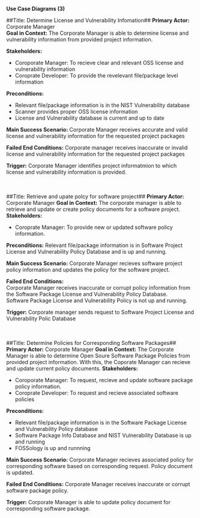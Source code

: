 **Use Case Diagrams (3)**

##Title: Determine License and Vulnerability Infomation##
**Primary Actor:** Corporate Manager <br>
**Goal in Context:** The Corporate Manager is able to determine license and vulnerability information from provided project information.

**Stakeholders:**
  - Coroporate Manager: To recieve clear and relevant OSS license and vulnerability information
  - Coroprate Developer: To provide the revelevant file/package level information

**Preconditions:**
  - Relevant file/package information is in the NIST Vulnerability database 
  - Scanner provides proper OSS license information
  - License and Vulnerability database is current and up to date
  
**Main Success Scenario:** Corporate Manager receives accurate and valid license and vulnerability information for the requested project packages

**Failed End Conditions:**  Corporate manager receives inaccurate or invalid license and vulnerability information for the requested project packages

**Trigger:** Corporate Manager identifies project informatmion to which license and vulnerability information is provided.



<br> <br>
##Title: Retrieve and upate polcy for software project##
**Primary Actor:** Corporate Manager
**Goal in Context:** The corporate manager is able to retrieve and update or create policy documents for a software project.
**Stakeholders:**
  - Coroprate Manager: To provide new or updated software policy information.

**Preconditions:** Relevant file/package information is in Software Project License and Vulnerability Policy
 Database and is up and running.
  
**Main Success Scenario:** Corporate Manager recieves software project policy information and updates the policy for the software project.

**Failed End Conditions:** <br>
Corporate Manager receives inaccurate or corrupt policy information from the Software Package License and Vulnerability Policy Database.
<br>
Software Package License and Vulnerability Policy is not up and running.

**Trigger:** Corporate manager sends request to Software Project License and Vulnerability Polic Database


<br> <br>
##Title: Determine Policies for Corresponding Software Packages##
**Primary Actor:** Corporate Manager
**Goal in Context:** The Corporate Manager is able to determine Open Soure Software Package Policies from provided project information. With this, the Coporate Manager can recieve and update current policy documents.
**Stakeholders:**
  - Coroporate Manager: To request, recieve and update software package policy information.
  - Coroprate Developer: To request and recieve associated software policies

**Preconditions:**
  - Relevant file/package information is in the Software Package License and Vulnerability Policy database 
  - Software Package Info Database and NIST Vulnerability Database is up and running
  - FOSSology is up and runnning
  
**Main Success Scenario:** Corporate Manager recieves associated policy for corresponding software based on corresponding request. Policy document is updated.

**Failed End Conditions:** Corporate Manager receives inaccurate or corrupt software package policy.

**Trigger:** Corporate Manager is able to update policy document for corresponding software package.


